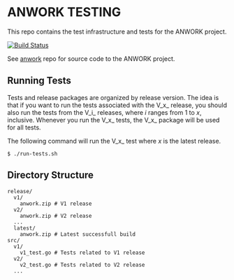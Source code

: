 # ANWORK TESTING

This repo contains the test infrastructure and tests for the ANWORK project.

[![Build Status](https://travis-ci.org/ankeesler/anwork_testing.svg?branch=master)](https://travis-ci.org/ankeesler/anwork_testing)

See [anwork](https://github.com/ankeesler/anwork) repo for source code to the ANWORK project.

## Running Tests

Tests and release packages are organized by release version. The idea is that if you want to run
the tests associated with the V_x_ release, you should also run the tests from the V_i_ releases,
where _i_ ranges from 1 to _x_, inclusive. Whenever you run the V_x_ tests, the V_x_ package will
be used for all tests.

The following command will run the V_x_ test where _x_ is the latest release.
```
$ ./run-tests.sh
```

## Directory Structure

```
release/
  v1/
    anwork.zip # V1 release
  v2/
    anwork.zip # V2 release
  ...
  latest/
    anwork.zip # Latest successfull build
src/
  v1/
    v1_test.go # Tests related to V1 release
  v2/
    v2_test.go # Tests related to V2 release
  ...
```